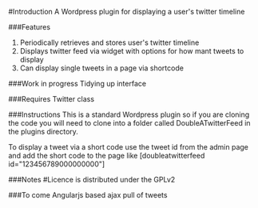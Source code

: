 #Introduction
A Wordpress plugin for displaying a user's twitter timeline

###Features
1. Periodically retrieves and stores user's twitter timeline
2. Displays twitter feed via widget with options for how mant tweets to display
3. Can display single tweets in a page via shortcode

###Work in progress
Tidying up interface

###Requires
Twitter class

###Instructions
This is a standard Wordpress plugin so if you are cloning the code you will need to clone into a folder called DoubleATwitterFeed in the plugins directory.

To display a tweet via a short code use the tweet id from the admin page and add the short code to the page like [doubleatwitterfeed id="123456789000000000"]

###Notes
#Licence is distributed under the GPLv2

###To come
Angularjs based ajax pull of tweets
